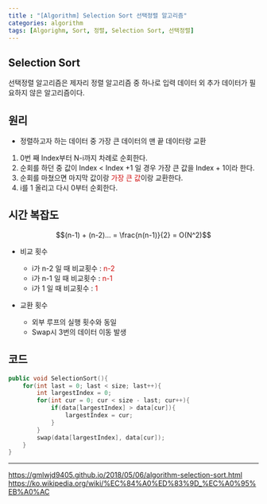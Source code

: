 ```yaml
---
title : "[Algorithm] Selection Sort 선택정렬 알고리즘"
categories: algorithm
tags: [Algorighm, Sort, 정렬, Selection Sort, 선택정렬]
---
```


## Selection Sort
선택정렬 알고리즘은 제자리 정렬 알고리즘 중 하나로 입력 데이터 외 추가 데이터가 필요하지 않은 알고리즘이다.

## 원리
- 정렬하고자 하는 데이터 중 가장 큰 데이터의 맨 끝 데이터랑 교환
1. 0번 째 Index부터 N-i까지 차례로 순회한다.
2. 순회를 하던 중 값이 Index < Index +1 일 경우 가장 큰 값을 Index + 1이라 한다.
3. 순회를 마쳤으면 마지막 값이랑 <font color='dodgerred'>가장 큰 값</font>이랑 교환한다.
4. i를 1 올리고 다시 0부터 순회한다.

## 시간 복잡도

$$(n-1) + (n-2)... = \frac{n(n-1)}{2} = O(N^2)$$

- 비교 횟수
	- i가 n-2 일 때 비교횟수 : <font color='dodgerred'>n-2</font>
	- i가 n-1 일 때 비교횟수 : <font color='dodgerred'>n-1</font>
	- i가 1 일 때 비교횟수 : <font color='dodgerred'>1</font>

- 교환 횟수
	- 외부 루프의 실행 횟수와 동일
	- Swap시 3번의 데이터 이동 발생

## 코드
```cpp
public void SelectionSort(){
	for(int last = 0; last < size; last++){
		int largestIndex = 0;
		for(int cur = 0; cur < size - last; cur++){
			if(data[largestIndex] > data[cur]){
				largestIndex = cur;
			}
		}
		swap(data[largestIndex], data[cur]);
	}
}
```

---

<div class="Reference">
<div class="callout-header"> </div>
<p>
<a href="https://gmlwjd9405.github.io/2018/05/06/algorithm-selection-sort.html">https://gmlwjd9405.github.io/2018/05/06/algorithm-selection-sort.html</a>
<a href="https://ko.wikipedia.org/wiki/%EC%84%A0%ED%83%9D_%EC%A0%95%EB%A0%AC">https://ko.wikipedia.org/wiki/%EC%84%A0%ED%83%9D_%EC%A0%95%EB%A0%AC</a>
</p>
</div>